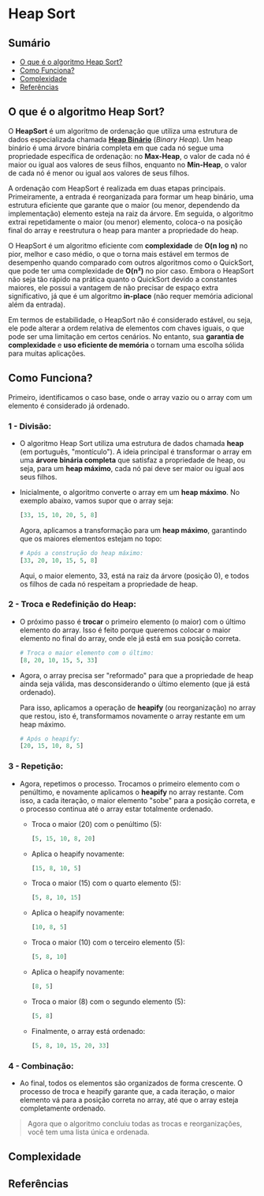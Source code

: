 # Heap Sort

## Sumário

- [O que é o algoritmo Heap Sort?](#o-que-é-o-algoritmo-heap-sort)
- [Como Funciona?](#como-funciona)
- [Complexidade](#complexidade)
- [Referências](#referências)

## O que é o algoritmo Heap Sort?

O **HeapSort** é um algoritmo de ordenação que utiliza uma estrutura de dados especializada chamada [**Heap Binário**](#) (*Binary Heap*). Um heap binário é uma árvore binária completa em que cada nó segue uma propriedade específica de ordenação: no **Max-Heap**, o valor de cada nó é maior ou igual aos valores de seus filhos, enquanto no **Min-Heap**, o valor de cada nó é menor ou igual aos valores de seus filhos.

A ordenação com HeapSort é realizada em duas etapas principais. Primeiramente, a entrada é reorganizada para formar um heap binário, uma estrutura eficiente que garante que o maior (ou menor, dependendo da implementação) elemento esteja na raiz da árvore. Em seguida, o algoritmo extrai repetidamente o maior (ou menor) elemento, coloca-o na posição final do array e reestrutura o heap para manter a propriedade do heap.

O HeapSort é um algoritmo eficiente com **complexidade** de **O(n log n)** no pior, melhor e caso médio, o que o torna mais estável em termos de desempenho quando comparado com outros algoritmos como o QuickSort, que pode ter uma complexidade de **O(n²)** no pior caso. Embora o HeapSort não seja tão rápido na prática quanto o QuickSort devido a constantes maiores, ele possui a vantagem de não precisar de espaço extra significativo, já que é um algoritmo **in-place** (não requer memória adicional além da entrada).

Em termos de estabilidade, o HeapSort não é considerado estável, ou seja, ele pode alterar a ordem relativa de elementos com chaves iguais, o que pode ser uma limitação em certos cenários. No entanto, sua **garantia de complexidade** e **uso eficiente de memória** o tornam uma escolha sólida para muitas aplicações.

## Como Funciona?

Primeiro, identificamos o caso base, onde o array vazio ou o array com um elemento é considerado já ordenado.

### 1 - Divisão:

- O algoritmo Heap Sort utiliza uma estrutura de dados chamada **heap** (em português, "montículo"). A ideia principal é transformar o array em uma **árvore binária completa** que satisfaz a propriedade de heap, ou seja, para um **heap máximo**, cada nó pai deve ser maior ou igual aos seus filhos.

- Inicialmente, o algoritmo converte o array em um **heap máximo**. No exemplo abaixo, vamos supor que o array seja:

  ```python
  [33, 15, 10, 20, 5, 8]
  ```

  Agora, aplicamos a transformação para um **heap máximo**, garantindo que os maiores elementos estejam no topo:

  ```python
  # Após a construção do heap máximo:
  [33, 20, 10, 15, 5, 8]
  ```

  Aqui, o maior elemento, 33, está na raiz da árvore (posição 0), e todos os filhos de cada nó respeitam a propriedade de heap.

### 2 - Troca e Redefinição do Heap:

- O próximo passo é **trocar** o primeiro elemento (o maior) com o último elemento do array. Isso é feito porque queremos colocar o maior elemento no final do array, onde ele já está em sua posição correta.

  ```python
  # Troca o maior elemento com o último:
  [8, 20, 10, 15, 5, 33]
  ```

- Agora, o array precisa ser "reformado" para que a propriedade de heap ainda seja válida, mas desconsiderando o último elemento (que já está ordenado).

  Para isso, aplicamos a operação de **heapify** (ou reorganização) no array que restou, isto é, transformamos novamente o array restante em um heap máximo.

  ```python
  # Após o heapify:
  [20, 15, 10, 8, 5]
  ```

### 3 - Repetição:

- Agora, repetimos o processo. Trocamos o primeiro elemento com o penúltimo, e novamente aplicamos o **heapify** no array restante. Com isso, a cada iteração, o maior elemento "sobe" para a posição correta, e o processo continua até o array estar totalmente ordenado.

  - Troca o maior (20) com o penúltimo (5):

    ```python
    [5, 15, 10, 8, 20]
    ```

  - Aplica o heapify novamente:

    ```python
    [15, 8, 10, 5]
    ```

  - Troca o maior (15) com o quarto elemento (5):

    ```python
    [5, 8, 10, 15]
    ```

  - Aplica o heapify novamente:

    ```python
    [10, 8, 5]
    ```

  - Troca o maior (10) com o terceiro elemento (5):

    ```python
    [5, 8, 10]
    ```

  - Aplica o heapify novamente:

    ```python
    [8, 5]
    ```

  - Troca o maior (8) com o segundo elemento (5):

    ```python
    [5, 8]
    ```

  - Finalmente, o array está ordenado:

    ```python
    [5, 8, 10, 15, 20, 33]
    ```

### 4 - Combinação:

- Ao final, todos os elementos são organizados de forma crescente. O processo de troca e heapify garante que, a cada iteração, o maior elemento vá para a posição correta no array, até que o array esteja completamente ordenado.

> Agora que o algoritmo concluiu todas as trocas e reorganizações, você tem uma lista única e ordenada.


## Complexidade

## Referências